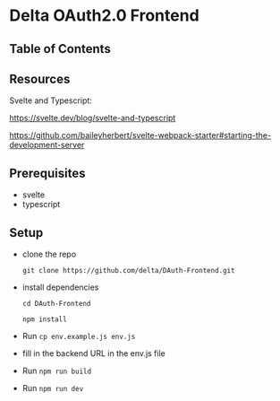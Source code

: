 # Delta OAuth2.0 Frontend

## Table of Contents



## Resources

Svelte and Typescript:

https://svelte.dev/blog/svelte-and-typescript

https://github.com/baileyherbert/svelte-webpack-starter#starting-the-development-server


## Prerequisites
 - svelte
 - typescript

## Setup

- clone the repo
   
   ```
   git clone https://github.com/delta/DAuth-Frontend.git
   ```
- install dependencies
  
    ```
    cd DAuth-Frontend

    npm install
    ```

- Run  `cp env.example.js env.js`
- fill in the backend URL in the env.js file
- Run `npm run build`
- Run  `npm run dev`



